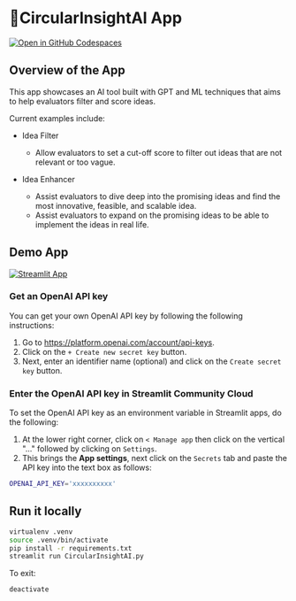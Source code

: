 # 🎈CircularInsightAI App

[![Open in GitHub Codespaces](https://github.com/codespaces/badge.svg)](https://codespaces.new/streamlit/llm-examples?quickstart=1)

## Overview of the App

This app showcases an AI tool built with GPT and ML techniques that aims to help evaluators filter and score ideas.

Current examples include:

- Idea Filter
  - Allow evaluators to set a cut-off score to filter out ideas that are not relevant or too vague.

- Idea Enhancer
  - Assist evaluators to dive deep into the promising ideas and find the most innovative, feasible, and scalable idea.
  - Assist evaluators to expand on the promising ideas to be able to implement the ideas in real life.

## Demo App
[![Streamlit App](https://static.streamlit.io/badges/streamlit_badge_black_white.svg)](https://circularinsightai.streamlit.app/)

### Get an OpenAI API key

You can get your own OpenAI API key by following the following instructions:

1. Go to https://platform.openai.com/account/api-keys.
2. Click on the `+ Create new secret key` button.
3. Next, enter an identifier name (optional) and click on the `Create secret key` button.

### Enter the OpenAI API key in Streamlit Community Cloud

To set the OpenAI API key as an environment variable in Streamlit apps, do the following:

1. At the lower right corner, click on `< Manage app` then click on the vertical "..." followed by clicking on `Settings`.
2. This brings the **App settings**, next click on the `Secrets` tab and paste the API key into the text box as follows:

```sh
OPENAI_API_KEY='xxxxxxxxxx'
```

## Run it locally

```sh
virtualenv .venv
source .venv/bin/activate
pip install -r requirements.txt
streamlit run CircularInsightAI.py
```

To exit:
```sh
deactivate
```
